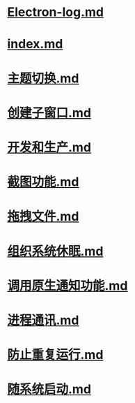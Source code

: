 # [Electron-log.md](%{basename}/Electron-log.md)

# [index.md](%{basename}/index.md)

# [主题切换.md](%{basename}/主题切换.md)

# [创建子窗口.md](%{basename}/创建子窗口.md)

# [开发和生产.md](%{basename}/开发和生产.md)

# [截图功能.md](%{basename}/截图功能.md)

# [拖拽文件.md](%{basename}/拖拽文件.md)

# [组织系统休眠.md](%{basename}/组织系统休眠.md)

# [调用原生通知功能.md](%{basename}/调用原生通知功能.md)

# [进程通讯.md](%{basename}/进程通讯.md)

# [防止重复运行.md](%{basename}/防止重复运行.md)

# [随系统启动.md](%{basename}/随系统启动.md)

